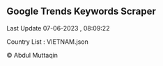 

## Google Trends Keywords Scraper 
 
Last Update 07-06-2023 , 08:09:22

Country List :
VIETNAM.json



© Abdul Muttaqin 
